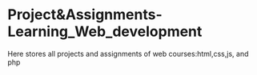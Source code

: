 # Project&Assignments-Learning_Web_development
Here stores all projects and assignments of web courses:html,css,js, and php
